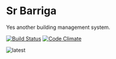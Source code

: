 Sr Barriga
=====

Yes another building management system.

[![Build Status](https://travis-ci.org/babasbot/sr-barriga.svg)](https://travis-ci.org/babasbot/sr-barriga)
[![Code Climate](https://codeclimate.com/repos/55737f17695680074000b7a4/badges/35ddfe86d6b91ce52f16/gpa.svg)](https://codeclimate.com/repos/55737f17695680074000b7a4/feed)

![latest](https://cloud.githubusercontent.com/assets/764518/8145940/6280855c-11e3-11e5-9e4d-5d348338817b.jpg)
